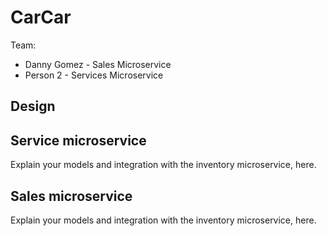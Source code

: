 # CarCar

Team:

* Danny Gomez - Sales Microservice
* Person 2 - Services Microservice
## Design

## Service microservice

Explain your models and integration with the inventory
microservice, here.

## Sales microservice

Explain your models and integration with the inventory
microservice, here.
